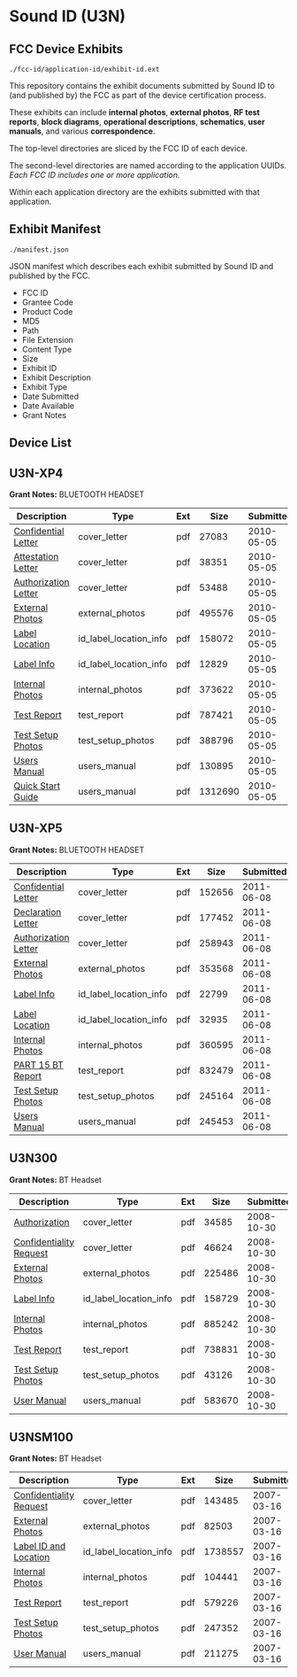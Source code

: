 # Sound ID (U3N)
## FCC Device Exhibits

```
./fcc-id/application-id/exhibit-id.ext
```

This repository contains the exhibit documents submitted by Sound ID to (and published by) the FCC as part of the device certification process.

These exhibits can include **internal photos**, **external photos**, **RF test reports**, **block diagrams**, **operational descriptions**, **schematics**, **user manuals**, and various **correspondence**.

The top-level directories are sliced by the FCC ID of each device.

The second-level directories are named according to the application UUIDs. *Each FCC ID includes one or more application.*

Within each application directory are the exhibits submitted with that application. 

## Exhibit Manifest

```
./manifest.json
```

JSON manifest which describes each exhibit submitted by Sound ID and published by the FCC.

- FCC ID
- Grantee Code
- Product Code
- MD5
- Path
- File Extension
- Content Type
- Size
- Exhibit ID
- Exhibit Description
- Exhibit Type
- Date Submitted
- Date Available
- Grant Notes

## Device List
## U3N-XP4
**Grant Notes:** BLUETOOTH HEADSET

| Description | Type | Ext | Size | Submitted | Available |
| ----------- | ---- | --- | ---- | --------- | --------- |
| [Confidential Letter](U3N-XP4/d79189bdeb4cf37603e737c6acdb3abf/1276729.pdf) | cover_letter | pdf | 27083 | 2010-05-05 | 2010-05-11 |
| [Attestation Letter](U3N-XP4/d79189bdeb4cf37603e737c6acdb3abf/1276732.pdf) | cover_letter | pdf | 38351 | 2010-05-05 | 2010-05-11 |
| [Authorization Letter](U3N-XP4/d79189bdeb4cf37603e737c6acdb3abf/1276733.pdf) | cover_letter | pdf | 53488 | 2010-05-05 | 2010-05-11 |
| [External Photos](U3N-XP4/d79189bdeb4cf37603e737c6acdb3abf/1276731.pdf) | external_photos | pdf | 495576 | 2010-05-05 | 2010-05-11 |
| [Label Location](U3N-XP4/d79189bdeb4cf37603e737c6acdb3abf/1276734.pdf) | id_label_location_info | pdf | 158072 | 2010-05-05 | 2010-05-11 |
| [Label Info](U3N-XP4/d79189bdeb4cf37603e737c6acdb3abf/1276736.pdf) | id_label_location_info | pdf | 12829 | 2010-05-05 | 2010-05-11 |
| [Internal Photos](U3N-XP4/d79189bdeb4cf37603e737c6acdb3abf/1276735.pdf) | internal_photos | pdf | 373622 | 2010-05-05 | 2010-05-11 |
| [Test Report](U3N-XP4/d79189bdeb4cf37603e737c6acdb3abf/1276728.pdf) | test_report | pdf | 787421 | 2010-05-05 | 2010-05-11 |
| [Test Setup Photos](U3N-XP4/d79189bdeb4cf37603e737c6acdb3abf/1276737.pdf) | test_setup_photos | pdf | 388796 | 2010-05-05 | 2010-05-11 |
| [Users Manual](U3N-XP4/d79189bdeb4cf37603e737c6acdb3abf/1276730.pdf) | users_manual | pdf | 130895 | 2010-05-05 | 2010-05-11 |
| [Quick Start Guide](U3N-XP4/d79189bdeb4cf37603e737c6acdb3abf/1276738.pdf) | users_manual | pdf | 1312690 | 2010-05-05 | 2010-05-11 |
## U3N-XP5
**Grant Notes:** BLUETOOTH HEADSET

| Description | Type | Ext | Size | Submitted | Available |
| ----------- | ---- | --- | ---- | --------- | --------- |
| [Confidential Letter](U3N-XP5/3b9147eadf5c9ba9a0615217fd011116/1479189.pdf) | cover_letter | pdf | 152656 | 2011-06-08 | 2011-06-08 |
| [Declaration Letter](U3N-XP5/3b9147eadf5c9ba9a0615217fd011116/1479190.pdf) | cover_letter | pdf | 177452 | 2011-06-08 | 2011-06-08 |
| [Authorization Letter](U3N-XP5/3b9147eadf5c9ba9a0615217fd011116/1479191.pdf) | cover_letter | pdf | 258943 | 2011-06-08 | 2011-06-08 |
| [External Photos](U3N-XP5/3b9147eadf5c9ba9a0615217fd011116/1479185.pdf) | external_photos | pdf | 353568 | 2011-06-08 | 2011-12-05 |
| [Label Info](U3N-XP5/3b9147eadf5c9ba9a0615217fd011116/1479192.pdf) | id_label_location_info | pdf | 22799 | 2011-06-08 | 2011-06-08 |
| [Label Location](U3N-XP5/3b9147eadf5c9ba9a0615217fd011116/1479193.pdf) | id_label_location_info | pdf | 32935 | 2011-06-08 | 2011-06-08 |
| [Internal Photos](U3N-XP5/3b9147eadf5c9ba9a0615217fd011116/1479186.pdf) | internal_photos | pdf | 360595 | 2011-06-08 | 2011-12-05 |
| [PART 15 BT Report](U3N-XP5/3b9147eadf5c9ba9a0615217fd011116/1479188.pdf) | test_report | pdf | 832479 | 2011-06-08 | 2011-06-08 |
| [Test Setup Photos](U3N-XP5/3b9147eadf5c9ba9a0615217fd011116/1479184.pdf) | test_setup_photos | pdf | 245164 | 2011-06-08 | 2011-12-05 |
| [Users Manual](U3N-XP5/3b9147eadf5c9ba9a0615217fd011116/1479187.pdf) | users_manual | pdf | 245453 | 2011-06-08 | 2011-12-05 |
## U3N300
**Grant Notes:** BT Headset

| Description | Type | Ext | Size | Submitted | Available |
| ----------- | ---- | --- | ---- | --------- | --------- |
| [Authorization](U3N300/4bbc1b922015c9bed6c4b3b98067cc63/1023400.pdf) | cover_letter | pdf | 34585 | 2008-10-30 | 2008-10-30 |
| [Confidentiality Request](U3N300/4bbc1b922015c9bed6c4b3b98067cc63/1023402.pdf) | cover_letter | pdf | 46624 | 2008-10-30 | 2008-10-30 |
| [External Photos](U3N300/4bbc1b922015c9bed6c4b3b98067cc63/1023403.pdf) | external_photos | pdf | 225486 | 2008-10-30 | 2008-10-30 |
| [Label Info](U3N300/4bbc1b922015c9bed6c4b3b98067cc63/1023405.pdf) | id_label_location_info | pdf | 158729 | 2008-10-30 | 2008-10-30 |
| [Internal Photos](U3N300/4bbc1b922015c9bed6c4b3b98067cc63/1023404.pdf) | internal_photos | pdf | 885242 | 2008-10-30 | 2008-10-30 |
| [Test Report](U3N300/4bbc1b922015c9bed6c4b3b98067cc63/1023408.pdf) | test_report | pdf | 738831 | 2008-10-30 | 2008-10-30 |
| [Test Setup Photos](U3N300/4bbc1b922015c9bed6c4b3b98067cc63/1023409.pdf) | test_setup_photos | pdf | 43126 | 2008-10-30 | 2008-10-30 |
| [User Manual](U3N300/4bbc1b922015c9bed6c4b3b98067cc63/1023410.pdf) | users_manual | pdf | 583670 | 2008-10-30 | 2008-10-30 |
## U3NSM100
**Grant Notes:** BT Headset

| Description | Type | Ext | Size | Submitted | Available |
| ----------- | ---- | --- | ---- | --------- | --------- |
| [Confidentiality Request](U3NSM100/f6cfc52d68aa61112caa658475ee56af/768991.pdf) | cover_letter | pdf | 143485 | 2007-03-16 | 2007-03-16 |
| [External Photos](U3NSM100/f6cfc52d68aa61112caa658475ee56af/768992.pdf) | external_photos | pdf | 82503 | 2007-03-16 | 2007-03-16 |
| [Label ID and Location](U3NSM100/f6cfc52d68aa61112caa658475ee56af/768993.pdf) | id_label_location_info | pdf | 1738557 | 2007-03-16 | 2007-03-16 |
| [Internal Photos](U3NSM100/f6cfc52d68aa61112caa658475ee56af/768994.pdf) | internal_photos | pdf | 104441 | 2007-03-16 | 2007-03-16 |
| [Test Report](U3NSM100/f6cfc52d68aa61112caa658475ee56af/768997.pdf) | test_report | pdf | 579226 | 2007-03-16 | 2007-03-16 |
| [Test Setup Photos](U3NSM100/f6cfc52d68aa61112caa658475ee56af/768998.pdf) | test_setup_photos | pdf | 247352 | 2007-03-16 | 2007-03-16 |
| [User Manual](U3NSM100/f6cfc52d68aa61112caa658475ee56af/768999.pdf) | users_manual | pdf | 211275 | 2007-03-16 | 2007-03-16 |

